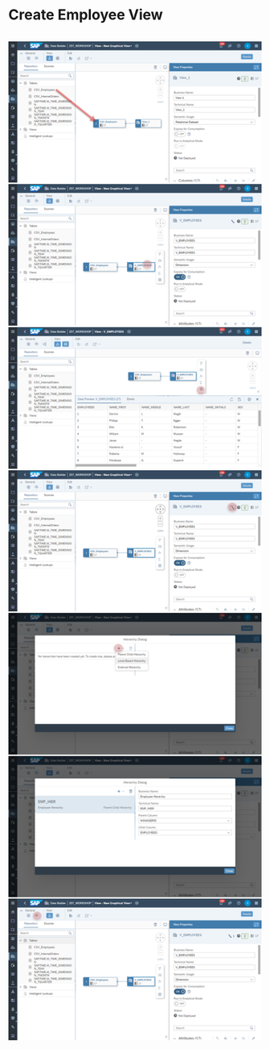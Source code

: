 # Create Employee View

<br>![](/exercises/ex4/images/create_employee_dimension_02.png)
<br>![](/exercises/ex4/images/create_employee_dimension_03.png)
<br>![](/exercises/ex4/images/create_employee_dimension_10.png)
<br>![](/exercises/ex4/images/create_employee_dimension_04.png)
<br>![](/exercises/ex4/images/create_employee_dimension_05.png)
<br>![](/exercises/ex4/images/create_employee_dimension_06.png)
<br>![](/exercises/ex4/images/create_employee_dimension_08.png)
